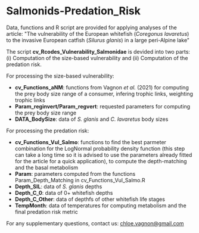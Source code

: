 # Salmonids-Predation_Risk
Data, functions and R script are provided for applying analyses of the article:
"The vulnerability of the European whitefish (*Coregonus lavaretus*) to the invasive European catfish (*Silurus glanis*) in a large peri-Alpine lake"  

The script **cv_Rcodes_Vulnerability_Salmonidae** is devided into two parts: (i) Computation of the size-based vulnerability and (ii) Computation of the predation risk.  
  
For processing the size-based vulnerability:  
  - **cv_Functions_aNM**: functions from Vagnon *et al.* (2021) for computing the prey body size range of a consumer, infering trophic links, weighting trophic links
  - **Param_reginvert/Param_regvert**: requested parameters for computing the prey body size range
  - **DATA_BodySize**: data of *S. glanis* and *C. lavaretus* body sizes  
    
For processing the predation risk:  
  - **cv_Functions_Vul_Salmo**: functions to find the best parmeter combination for the LogNormal probability density function (this step can take a long time so it is advised to use the parameters already fitted for the article for a quick application), to compute the depth-matching and the basal metabolism 
  - **Param**: parameters computed from the functions Param_Depth_Matching in cv_Functions_Vul_Salmo.R
  - **Depth_SIL**: data of *S. glanis* depths
  - **Depth_C_0**: data of 0+ whitefish depths
  - **Depth_C_Other**: data of depthfs of other whitefish life stages
  - **TempMonth**: data of temperatures for computing metabolism and the final predation risk metric


For any supplementary questions, contact us: chloe.vagnon@gmail.com
